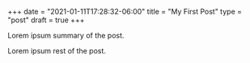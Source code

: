 +++
date = "2021-01-11T17:28:32-06:00"
title = "My First Post"
type = "post"
draft = true
+++

Lorem ipsum summary of the post.
<!--more-->
Lorem ipsum rest of the post.